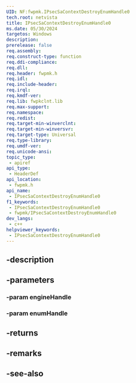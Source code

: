 ```yaml
---
UID: NF:fwpmk.IPsecSaContextDestroyEnumHandle0
tech.root: netvista
title: IPsecSaContextDestroyEnumHandle0
ms.date: 05/30/2024
targetos: Windows
description: 
prerelease: false
req.assembly: 
req.construct-type: function
req.ddi-compliance: 
req.dll: 
req.header: fwpmk.h
req.idl: 
req.include-header: 
req.irql: 
req.kmdf-ver: 
req.lib: fwpkclnt.lib
req.max-support: 
req.namespace: 
req.redist: 
req.target-min-winverclnt: 
req.target-min-winversvr: 
req.target-type: Universal
req.type-library: 
req.umdf-ver: 
req.unicode-ansi: 
topic_type:
 - apiref
api_type:
 - HeaderDef
api_location:
 - fwpmk.h
api_name:
 - IPsecSaContextDestroyEnumHandle0
f1_keywords:
 - IPsecSaContextDestroyEnumHandle0
 - fwpmk/IPsecSaContextDestroyEnumHandle0
dev_langs:
 - c++
helpviewer_keywords:
 - IPsecSaContextDestroyEnumHandle0
---
```


## -description

## -parameters

### -param engineHandle

### -param enumHandle

## -returns

## -remarks

## -see-also

